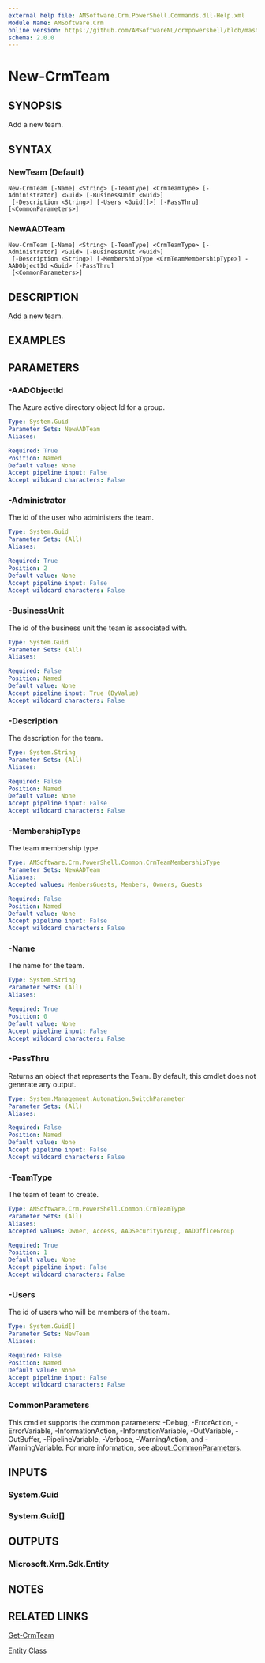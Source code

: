 ```yaml
---
external help file: AMSoftware.Crm.PowerShell.Commands.dll-Help.xml
Module Name: AMSoftware.Crm
online version: https://github.com/AMSoftwareNL/crmpowershell/blob/master/docs/New-CrmTeam.md
schema: 2.0.0
---
```


# New-CrmTeam

## SYNOPSIS
Add a new team.

## SYNTAX

### NewTeam (Default)
```
New-CrmTeam [-Name] <String> [-TeamType] <CrmTeamType> [-Administrator] <Guid> [-BusinessUnit <Guid>]
 [-Description <String>] [-Users <Guid[]>] [-PassThru] [<CommonParameters>]
```

### NewAADTeam
```
New-CrmTeam [-Name] <String> [-TeamType] <CrmTeamType> [-Administrator] <Guid> [-BusinessUnit <Guid>]
 [-Description <String>] [-MembershipType <CrmTeamMembershipType>] -AADObjectId <Guid> [-PassThru]
 [<CommonParameters>]
```

## DESCRIPTION
Add a new team.

## EXAMPLES

## PARAMETERS

### -AADObjectId
The Azure active directory object Id for a group.

```yaml
Type: System.Guid
Parameter Sets: NewAADTeam
Aliases:

Required: True
Position: Named
Default value: None
Accept pipeline input: False
Accept wildcard characters: False
```

### -Administrator
The id of the user who administers the team.

```yaml
Type: System.Guid
Parameter Sets: (All)
Aliases:

Required: True
Position: 2
Default value: None
Accept pipeline input: False
Accept wildcard characters: False
```

### -BusinessUnit
The id of the business unit the team is associated with.

```yaml
Type: System.Guid
Parameter Sets: (All)
Aliases:

Required: False
Position: Named
Default value: None
Accept pipeline input: True (ByValue)
Accept wildcard characters: False
```

### -Description
The description for the team.

```yaml
Type: System.String
Parameter Sets: (All)
Aliases:

Required: False
Position: Named
Default value: None
Accept pipeline input: False
Accept wildcard characters: False
```

### -MembershipType
The team membership type.

```yaml
Type: AMSoftware.Crm.PowerShell.Common.CrmTeamMembershipType
Parameter Sets: NewAADTeam
Aliases:
Accepted values: MembersGuests, Members, Owners, Guests

Required: False
Position: Named
Default value: None
Accept pipeline input: False
Accept wildcard characters: False
```

### -Name
The name for the team.

```yaml
Type: System.String
Parameter Sets: (All)
Aliases:

Required: True
Position: 0
Default value: None
Accept pipeline input: False
Accept wildcard characters: False
```

### -PassThru
Returns an object that represents the Team. By default, this cmdlet does not generate any output.

```yaml
Type: System.Management.Automation.SwitchParameter
Parameter Sets: (All)
Aliases:

Required: False
Position: Named
Default value: None
Accept pipeline input: False
Accept wildcard characters: False
```

### -TeamType
The team of team to create.

```yaml
Type: AMSoftware.Crm.PowerShell.Common.CrmTeamType
Parameter Sets: (All)
Aliases:
Accepted values: Owner, Access, AADSecurityGroup, AADOfficeGroup

Required: True
Position: 1
Default value: None
Accept pipeline input: False
Accept wildcard characters: False
```

### -Users
The id of users who will be members of the team.

```yaml
Type: System.Guid[]
Parameter Sets: NewTeam
Aliases:

Required: False
Position: Named
Default value: None
Accept pipeline input: False
Accept wildcard characters: False
```

### CommonParameters
This cmdlet supports the common parameters: -Debug, -ErrorAction, -ErrorVariable, -InformationAction, -InformationVariable, -OutVariable, -OutBuffer, -PipelineVariable, -Verbose, -WarningAction, and -WarningVariable. For more information, see [about_CommonParameters](http://go.microsoft.com/fwlink/?LinkID=113216).

## INPUTS

### System.Guid

### System.Guid[]

## OUTPUTS

### Microsoft.Xrm.Sdk.Entity

## NOTES

## RELATED LINKS

[Get-CrmTeam](Get-CrmTeam.md)

[Entity Class](https://docs.microsoft.com/en-us/dotnet/api/microsoft.xrm.sdk.entity)
